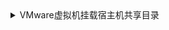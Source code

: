 <details>
<summary>VMware虚拟机挂载宿主机共享目录</summary>
<pre><code>
System.out.println("Hello to see U!");
</code></pre>
</details>
